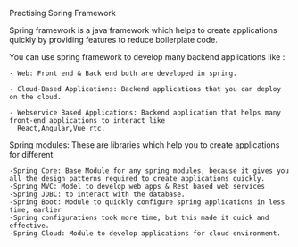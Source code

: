 Practising Spring Framework

Spring framework is a java framework which helps to create applications quickly by providing
		features to reduce boilerplate code.

You can use spring framework to develop many backend applications like :

	- Web: Front end & Back end both are developed in spring.

	- Cloud-Based Applications: Backend applications that you can deploy on the cloud.

	- Webservice Based Applications: Backend application that helps many front-end applications to interact like 
	  React,Angular,Vue rtc.

Spring modules: These are libraries which help you to create applications for different

	-Spring Core: Base Module for any spring modules, because it gives you all the design patterns required to create applications quickly.
	-Spring MVC: Model to develop web apps & Rest based web services
	-Spring JDBC: to interact with the database.
	-Spring Boot: Module to quickly configure spring applications in less time, earlier 
	-Spring configurations took more time, but this made it quick and effective.
	-Spring Cloud: Module to develop applications for cloud environment.
